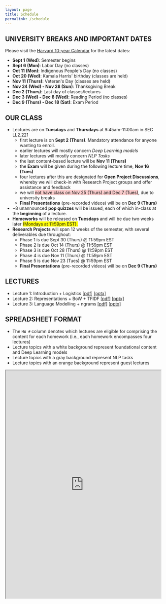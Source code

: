 ```yaml
---
layout: page
title: Schedule
permalink: /schedule
---
```

## UNIVERSITY BREAKS AND IMPORTANT DATES
Please visit the [Harvard 10-year Calendar](https://registrar.fas.harvard.edu/ten-year-calendar) for the latest dates:
- **Sept 1 (Wed)**: Semester begins
- **Sept 6 (Mon)**: Labor Day (no classes)
- **Oct 11 (Mon)**: Indigenous People's Day (no classes)
- **Oct 20 (Wed)**: Kamala Harris' birthday (classes are held)
- **Nov 11 (Thurs)**: Veteran's Day (classes are held)
- **Nov 24 (Wed) - Nov 28 (Sun)**: Thanksgiving Break
- **Dec 2 (Thurs)**: Last day of classes/lectures
- **Dec 3 (Wed) - Dec 8 (Wed)**: Reading Period (no classes)
- **Dec 9 (Thurs) - Dec 18 (Sat)**: Exam Period

## OUR CLASS
- Lectures are on **Tuesdays** and **Thursdays** at 9:45am-11:00am in SEC LL2.221
	- first lecture is on **Sept 2 (Thurs)**. Mandatory attendance for anyone wanting to enroll.
	- earlier lectures will mostly concern _Deep Learning models_
	- later lectures will mostly concern _NLP Tasks_
	- the last content-based lecture will be **Nov 11 (Thurs)**
	- the **Exam** will be given during the following lecture time, **Nov 16 (Tues)**
	- four lectures after this are designated for **Open Project Discussions**, whereby we will check-in with Research Project groups and offer assistance and feedback
	- we will <span style="background-color: #FACCCC">not have class on Nov 25 (Thurs) and Dec 7 (Tues)</span>, due to university breaks
	- **Final Presentations** (pre-recorded videos) will be on **Dec 9 (Thurs)**
- ~8 unannounced **pop quizzes** will be issued, each of which in-class at the __beginning__ of a lecture.
- **Homeworks** will be released on **Tuesdays** and will be due two weeks later <span style="background-color: #FFFF00">(Mondays at 11:59pm EST).</span>
- **Research Projects** will span 12 weeks of the semester, with several deliverables due throughout:
	- Phase 1 is due Sept 30 (Thurs) @ 11:59pm EST
	- Phase 2 is due Oct 14 (Thurs) @ 11:59pm EST
	- Phase 3 is due Oct 28 (Thurs) @ 11:59pm EST
	- Phase 4 is due Nov 11 (Thurs) @ 11:59pm EST
	- Phase 5 is due Nov 23 (Tues) @ 11:59pm EST
	- **Final Presentations** (pre-recorded videos) will be on **Dec 9 (Thurs)**

## LECTURES
- Lecture 1: Introduction + Logistics [[pdf]](../lectures/01_Introduction.pdf) [[pptx]](../lectures/01_Introduction.pptx)
- Lecture 2: Representations + BoW + TFIDF [[pdf]](../lectures/02_Representations.pdf) [[pptx]](../lectures/02_Representations.pptx)
- Lecture 3: Language Modelling + ngrams [[pdf]](../lectures/03_Language_Modelling.pdf) [[pptx]](../lectures/03_Language_Modelling.pptx)

## SPREADSHEET FORMAT
- The `HW #` column denotes which lectures are eligible for comprising the content for each homework (i.e., each homework encompasses four lectures)
- Lecture topics with a white background represent foundational content and Deep Learning models
- Lecture topics with a gray background represent NLP tasks
- Lecture topics with an orange background represent guest lectures
<iframe width='100%' height='740' src="https://docs.google.com/spreadsheets/d/e/2PACX-1vS1rNganPj38ckgRQC7nLgzkMqRiqGED8unwvw2PSWm970u8aFThOrXWsNA91FY_R4PAtPsETxe4hZC/pubhtml?gid=0&amp;single=true&amp;widget=true&amp;headers=false"></iframe>
